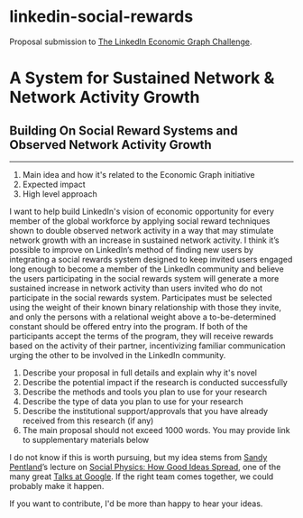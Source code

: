 linkedin-social-rewards
=======================

Proposal submission to [The LinkedIn Economic Graph Challenge](http://economicgraphchallenge.linkedin.com/).

# A System for Sustained Network & Network Activity Growth
## Building On Social Reward Systems and Observed Network Activity Growth
---

1. Main idea and how it's related to the Economic Graph initiative
2. Expected impact
3. High level approach

I want to help build LinkedIn's vision of economic opportunity for every member of the global
workforce by applying social reward techniques shown to double observed network activity in a
way that may stimulate network growth with an increase in sustained network activity. I think
it’s possible to improve on LinkedIn’s method of finding new users by integrating a social
rewards system designed to keep invited users engaged long enough to become a member of the
LinkedIn community and believe the users participating in the social rewards system will
generate a more sustained increase in network activity than users invited who do not participate
in the social rewards system.  Participates must be selected using the weight of their known
binary relationship with those they invite, and only the persons with a relational weight above
a to-be-determined constant should be offered entry into the program. If both of the participants
accept the terms of the program, they will receive rewards based on the activity of their partner,
incentivizing familiar communication urging the other to be involved in the LinkedIn community.


1. Describe your proposal in full details and explain why it's novel
2. Describe the potential impact if the research is conducted successfully
3. Describe the methods and tools you plan to use for your research
4. Describe the type of data you plan to use for your research
5. Describe the institutional support/approvals that you have already received from this research (if any)
6. The main proposal should not exceed 1000 words. You may provide link to supplementary materials below


I do not know if this is worth pursuing, but my idea stems from [Sandy Pentland](http://web.media.mit.edu/~sandy/)’s
lecture on [Social Physics: How Good Ideas Spread](https://www.youtube.com/watch?v=HMBl0ttu-Ow), one of the many
great [Talks at Google](http://www.google.com/talks/). If the right team comes together, we could probably make
it happen.

If you want to contribute, I'd be more than happy to hear your ideas.

